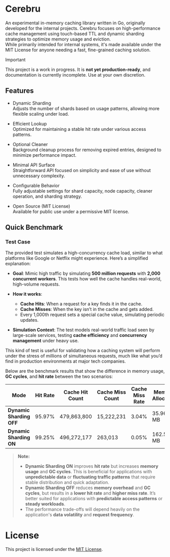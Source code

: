 # Cerebru

An experimental in-memory caching library written in Go, originally developed for the internal projects. Cerebru focuses on high-performance cache management using touch-based TTL and dynamic sharding strategies to optimize memory usage and eviction.  
While primarily intended for internal systems, it's made available under the MIT License for anyone needing a fast, fine-grained caching solution.

>[!IMPORTANT] 
> This project is a work in progress. It is **not yet production-ready**, and documentation is currently incomplete. Use at your own discretion.
## Features

- Dynamic Sharding  
  Adjusts the number of shards based on usage patterns, allowing more flexible scaling under load.

- Efficient Lookup  
  Optimized for maintaining a stable hit rate under various access patterns.

- Optional Cleaner  
  Background cleanup process for removing expired entries, designed to minimize performance impact.

- Minimal API Surface  
  Straightforward API focused on simplicity and ease of use without unnecessary complexity.

- Configurable Behavior  
  Fully adjustable settings for shard capacity, node capacity, cleaner operation, and sharding strategy.

- Open Source (MIT License)  
  Available for public use under a permissive MIT license.



## Quick Benchmark

### Test Case

The provided test simulates a high-concurrency cache load, similar to what platforms like Google or Netflix might experience. Here’s a simplified explanation:

- **Goal**: Mimic high traffic by simulating **500 million requests** with **2,000 concurrent workers**. This tests how well the cache handles real-world, high-volume requests.
  
- **How it works**: 
  - **Cache Hits**: When a request for a key finds it in the cache.
  - **Cache Misses**: When the key isn’t in the cache and gets added.
  - Every 1,000th request sets a special cache value, simulating periodic updates.

- **Simulation Context**: The test models real-world traffic load seen by large-scale services, testing **cache efficiency** and **concurrency management** under heavy use.

This kind of test is useful for validating how a caching system will perform under the stress of millions of simultaneous requests, much like what you’d find in production environments at major tech companies.

Below are the benchmark results that show the difference in memory usage, **GC cycles**, and **hit rate** between the two scenarios:


| Mode                     | Hit Rate  | Cache Hit Count | Cache Miss Count | Cache Miss Rate | Memory Allocated | Total Heap Allocated | System Memory | Num GC Cycles |
|--------------------------|-----------|-----------------|------------------|-----------------|------------------|----------------------|----------------|---------------|
| **Dynamic Sharding OFF**  | 95.97%    | 479,863,800     | 15,222,231       | 3.04%           | 35.96 MB         | 35.96 MB            | 119.99 MB      | 1             |
| **Dynamic Sharding ON**   | 99.25%    | 496,272,177     | 263,013          | 0.05%           | 162.59 MB        | 162.59 MB           | 821.03 MB      | 2             |


> **Note:**  
> - **Dynamic Sharding ON** improves **hit rate** but increases **memory usage** and **GC cycles**. This is beneficial for applications with **unpredictable data** or **fluctuating traffic patterns** that require stable distribution and quick adaptation.  
> - **Dynamic Sharding OFF** reduces **memory overhead** and **GC cycles**, but results in a **lower hit rate** and **higher miss rate**. It’s better suited for applications with **predictable access patterns** or **steady workloads**.
> - The performance trade-offs will depend heavily on the application's **data volatility** and **request frequency**.


# License
This project is licensed under the [MIT License](LICENSE).